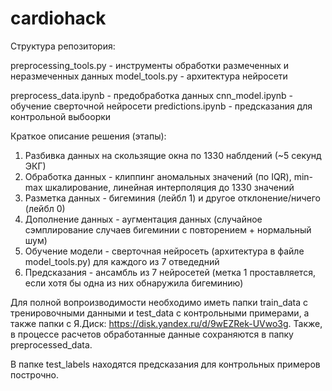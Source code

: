 # cardiohack

Структура репозитория:

preprocessing_tools.py - инструменты обработки размеченных и неразмеченных данных
model_tools.py - архитектура нейросети

preprocess_data.ipynb - предобработка данных
cnn_model.ipynb - обучение сверточной нейросети
predictions.ipynb - предсказания для контрольной выбоорки


Краткое описание решения (этапы):
1. Разбивка данных на скользящие окна по 1330 наблдений (~5 секунд ЭКГ)
2. Обработка данных - клиппинг аномальных значений (по IQR), min-max шкалирование, линейная интерполяция до 1330 значений
3. Разметка данных - бигеминия (лейбл 1) и другое отклонение/ничего (лейбл 0)
4. Дополнение данных - аугментация данных (случайное сэмплирование случаев бигеминии с повторением + нормальный шум)
5. Обучение модели - сверточная нейросеть (архитектура в файле model_tools.py) для каждого из 7 отведедний
6. Предсказания - ансамбль из 7 нейросетей (метка 1 проставляется, если хотя бы одна из них обнаружила бигеминию)


Для полной вопроизводимости необходимо иметь папки train_data с тренировочными данными и test_data с контрольными примерами, а также папки с Я.Диск: https://disk.yandex.ru/d/9wEZRek-UVwo3g. Также, в процессе расчетов обработанные данные сохраняются в папку preprocessed_data.


В папке test_labels находятся предсказания для контрольных примеров построчно.
